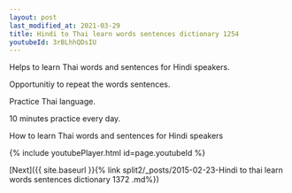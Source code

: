 ```yaml
---
layout: post
last_modified_at: 2021-03-29
title: Hindi to Thai learn words sentences dictionary 1254 
youtubeId: 3rBLhhQDsIU
---
```

 
 
Helps to learn Thai words and sentences for Hindi speakers.

Opportunitiy to repeat the words sentences. 

Practice Thai language. 
 
10 minutes practice every day. 
 
How to learn Thai words and sentences for Hindi speakers 
 
{% include youtubePlayer.html id=page.youtubeId %}
 
 
[Next]({{ site.baseurl }}{% link  split2/_posts/2015-02-23-Hindi to thai learn words sentences dictionary 1372 .md%})
 
